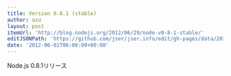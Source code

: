 ```yaml
---
title: Version 0.8.1 (stable)
author: azu
layout: post
itemUrl: 'http://blog.nodejs.org/2012/06/29/node-v0-8-1-stable/'
editJSONPath: 'https://github.com/jser/jser.info/edit/gh-pages/data/2012/06/index.json'
date: '2012-06-01T06:00:00+00:00'
---
```

Node.js 0.8.1リリース
